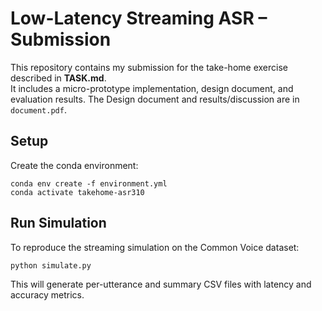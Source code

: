# Low-Latency Streaming ASR – Submission

This repository contains my submission for the take-home exercise described in **TASK.md**.  
It includes a micro-prototype implementation, design document, and evaluation results.
The Design document and results/discussion are in `document.pdf`.

## Setup

Create the conda environment:

```
conda env create -f environment.yml
conda activate takehome-asr310
```

## Run Simulation

To reproduce the streaming simulation on the Common Voice dataset:

```
python simulate.py
```

This will generate per-utterance and summary CSV files with latency and accuracy metrics.

